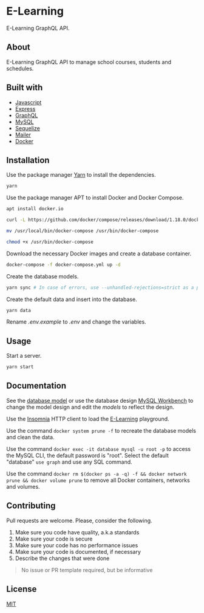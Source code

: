 # E-Learning

E-Learning GraphQL API.

## About

E-Learning GraphQL API to manage school courses, students and schedules.

## Built with

- [Javascript](https://developer.mozilla.org/en-US/docs/Web/JavaScript)
- [Express](https://expressjs.com/)
- [GraphQL](https://graphql.org/)
- [MySQL](https://www.mysql.com/)
- [Sequelize](https://github.com/sequelize/sequelize)
- [Mailer](https://github.com/nodemailer/nodemailer)
- [Docker](https://www.docker.com/)

## Installation

Use the package manager [Yarn](https://yarnpkg.com/getting-started/install) to install the dependencies.

```sh
yarn
```

Use the package manager APT to install Docker and Docker Compose.

```sh
apt install docker.io
```

```sh
curl -L https://github.com/docker/compose/releases/download/1.18.0/docker-compose-`uname -s`-`uname -m` -o /usr/local/bin/docker-compose

mv /usr/local/bin/docker-compose /usr/bin/docker-compose

chmod +x /usr/bin/docker-compose
```

Download the necessary Docker images and create a database container.

```sh
docker-compose -f docker-compose.yml up -d
```

Create the database models.

```sh
yarn sync # In case of errors, use --unhandled-rejections=strict as a parameter
```

Create the default data and insert into the database.

```sh
yarn data
```

Rename _.env.example_ to _.env_ and change the variables.

## Usage

Start a server.

```sh
yarn start
```

## Documentation

See the [database model](./database/model.png) or use the database design [MySQL Workbench](https://www.mysql.com/products/workbench/) to change the model design and edit the *models* to reflect the design.

Use the [Insomnia](https://insomnia.rest/) HTTP client to load the [E-Learning](./insomnia.json) playground.

Use the command `docker system prune -f` to recreate the database models and clean the data.

Use the command `docker exec -it database mysql -u root -p` to access the MySQL CLI, the default password is "root". Select the default "database" `use graph` and use any SQL command.

Use the command `docker rm $(docker ps -a -q) -f && docker network prune && docker volume prune` to remove all Docker containers, networks and volumes.

## Contributing

Pull requests are welcome. Please, consider the following.

1. Make sure you code have quality, a.k.a standards
2. Make sure your code is secure
3. Make sure your code has no performance issues
4. Make sure your code is documented, if necessary
5. Describe the changes that were done

> No issue or PR template required, but be informative

## License

[MIT](./LICENSE.md)
